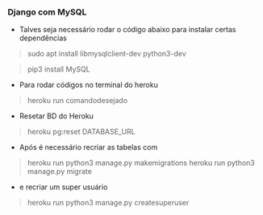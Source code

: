 ### Django com MySQL
* Talves seja necessário rodar o código abaixo para instalar certas dependências
> sudo apt install libmysqlclient-dev python3-dev 

> pip3 install MySQL

* Para rodar códigos no terminal do heroku
> heroku run comandodesejado

* Resetar BD do Heroku
> heroku pg:reset DATABASE_URL
* Após é necessário recriar as tabelas com
> heroku run python3 manage.py makemigrations
> heroku run python3 manage.py migrate
* e recriar um super usuário
> heroku run python3 manage.py createsuperuser